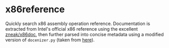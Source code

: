 # x86reference

Quickly search x86 assembly operation reference. Documentation is extracted from
Intel's official x86 reference using the excellent
[zneak/x86doc](https://github.com/zneak/x86doc), then further parsed into
concise metadata using a modified version of `docenizer.py` (taken from
[here](https://github.com/compiler-explorer/compiler-explorer/blob/b3521cc1ec217db7294316dd919e86876575654a/etc/scripts/docenizer.py)).

